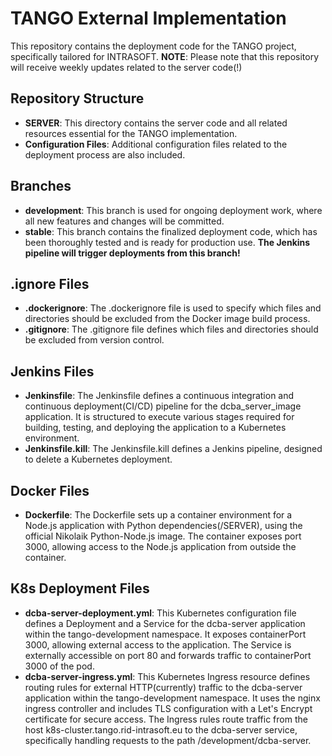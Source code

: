 # TANGO External Implementation

This repository contains the deployment code for the TANGO project, specifically tailored for INTRASOFT. 
**NOTE**: Please note that this repository will receive weekly updates related to the server code(!)

## Repository Structure

- **SERVER**: This directory contains the server code and all related resources essential for the TANGO implementation.
- **Configuration Files**: Additional configuration files related to the deployment process are also included.

## Branches

- **development**: This branch is used for ongoing deployment work, where all new features and changes will be committed.
- **stable**: This branch contains the finalized deployment code, which has been thoroughly tested and is ready for production use. **The Jenkins pipeline will trigger deployments from this branch!**

## .ignore Files

- **.dockerignore**: The .dockerignore file is used to specify which files and directories should be excluded from the Docker image build process. 
- **.gitignore**: The .gitignore file defines which files and directories should be excluded from version control.

## Jenkins Files

- **Jenkinsfile**: The Jenkinsfile defines a continuous integration and continuous deployment(CI/CD) pipeline for the dcba_server_image application. It is structured to execute various stages required for building, testing, and deploying the application to a Kubernetes environment.
- **Jenkinsfile.kill**: The Jenkinsfile.kill defines a Jenkins pipeline, designed to delete a Kubernetes deployment.

## Docker Files

- **Dockerfile**: The Dockerfile sets up a container environment for a Node.js application with Python dependencies(/SERVER), using the official Nikolaik Python-Node.js image. The container exposes port 3000, allowing access to the Node.js application from outside the container.

## K8s Deployment Files

- **dcba-server-deployment.yml**: This Kubernetes configuration file defines a Deployment and a Service for the dcba-server application within the tango-development namespace. It exposes containerPort 3000, allowing external access to the application. The Service is externally accessible on port 80 and forwards traffic to containerPort 3000 of the pod.
- **dcba-server-ingress.yml**: This Kubernetes Ingress resource defines routing rules for external HTTP(currently) traffic to the dcba-server application within the tango-development namespace. It uses the nginx ingress controller and includes TLS configuration with a Let's Encrypt certificate for secure access. The Ingress rules route traffic from the host k8s-cluster.tango.rid-intrasoft.eu to the dcba-server service, specifically handling requests to the path /development/dcba-server. 

